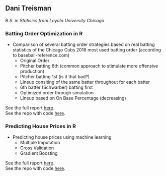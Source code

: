 ## Dani Treisman
_B.S. in Statisics from Loyola University Chicago_ 

### Batting Order Optimization in R

* Comparison of several batting order strategies based on real batting statistics of the Chicago Cubs 2018 most used batting order (according to baseball-reference.com)
  + Original Order
  + Pitcher batting 8th (common approach to stimulate more offensive production)
  + Pitcher batting 1st (is it that bad?) 
  + Lineup consiting of the same batter throughout for each batter
  + 6th batter (Schwarber) batting first
  + Optimized order through simulation
  + Lineup based on On Base Percentage (decreasing)

See the full report [here](https://github.com/dtreisman/Baseball-Simulation-in-R/blob/master/Batting%20Order%20Optimization.pdf).  
See the repo with code [here](https://github.com/dtreisman/Baseball-Simulation-in-R).

### Predicting House Prices in R

* Predicting house prices using machine learning
  + Multiple Imputation
  + Cross Validation
  + Gradient Boosting

See the full report [here](https://github.com/dtreisman/HousingPricesPredicitions/blob/master/HousingPrices%20-%20Predicitve%20Analysis.pdf).  
See the repo with code [here](https://github.com/dtreisman/HousingPricesPredicitions).
